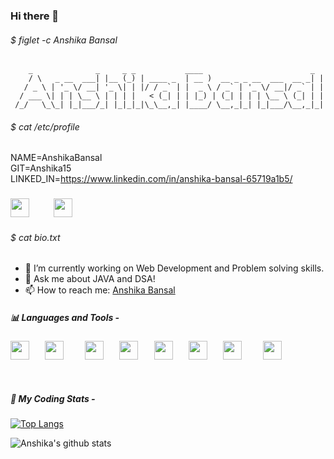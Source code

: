 
### Hi there 👋

###### $ figlet -c Anshika Bansal
 
 
        _              _     _ _           ____                        _ 
        / \   _ __  ___| |__ (_) | ____ _  | __ )  __ _ _ __  ___  __ _| |
       / _ \ | '_ \/ __| '_ \| | |/ / _` | |  _ \ / _` | '_ \/ __|/ _` | |
      / ___ \| | | \__ \ | | | |   < (_| | | |_) | (_| | | | \__ \ (_| | |
     /_/   \_\_| |_|___/_| |_|_|_|\_\__,_| |____/ \__,_|_| |_|___/\__,_|_|




###### $ cat /etc/profile

NAME=AnshikaBansal
<br />
GIT=Anshika15
<br />
LINKED_IN=https://www.linkedin.com/in/anshika-bansal-65719a1b5/
<br />

<h3>
  <pre><a class="col" href="https://www.linkedin.com/in/anshika-bansal-65719a1b5/"><img width="30px" src="https://img.icons8.com/doodle/48/000000/linkedin--v2.png"/></a>    <a class="col" href="mailTo:bansalanshika20@gmail.com"><img width="30px" src="https://img.icons8.com/doodle/48/000000/gmail.png"/></a>    </pre>
</h3>

###### $ cat bio.txt


- 🔭 I’m currently working on Web Development and Problem solving skills.
- 💬 Ask me about JAVA and DSA!
- 📫 How to reach me: <a href="https://www.linkedin.com/in/anshika-bansal-65719a1b5/">Anshika Bansal</a> 



##### :bar_chart: Languages and Tools -

<pre><img width="30px" src="https://img.icons8.com/color/48/000000/c-programming.png"/>   <img width="30px" src="https://img.icons8.com/color/48/000000/java-coffee-cup-logo.png"/>    <img width="30px" src="https://img.icons8.com/color/48/000000/linux.png"/>   <img width="30px" src="https://img.icons8.com/color/48/000000/html-5.png"/>   <img width="30px" src="https://img.icons8.com/color/48/000000/css3.png"/>   <img width="30px" src="https://img.icons8.com/color/48/000000/javascript.png"/>   <img width="30px" src="https://img.icons8.com/color/48/000000/bootstrap.png"/>    <img width="30px" src="https://img.icons8.com/color/48/000000/python.png"/>
</pre>

<br/>




##### 🚀 My Coding Stats -

[![Top Langs](https://github-readme-stats.vercel.app/api/top-langs/?username=Anshika15&layout=compact&hide=jupyter%20notebook&langs_count=8)](https://github.com/Anshika15/github-readme-stats)

![Anshika's github stats](https://github-readme-stats.vercel.app/api?username=Anshika15&show_icons=true&count_private=true&hide=contribs,prs,issues)






